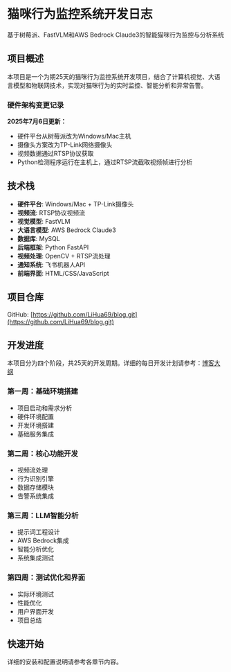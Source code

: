 # 猫咪行为监控系统开发日志

基于树莓派、FastVLM和AWS Bedrock Claude3的智能猫咪行为监控与分析系统

## 项目概述

本项目是一个为期25天的猫咪行为监控系统开发项目，结合了计算机视觉、大语言模型和物联网技术，实现对猫咪行为的实时监控、智能分析和异常告警。

### 硬件架构变更记录

**2025年7月6日更新：**
- 硬件平台从树莓派改为Windows/Mac主机
- 摄像头方案改为TP-Link网络摄像头
- 视频数据通过RTSP协议获取
- Python检测程序运行在主机上，通过RTSP流截取视频帧进行分析

## 技术栈

- **硬件平台**: Windows/Mac + TP-Link摄像头
- **视频流**: RTSP协议视频流
- **视觉模型**: FastVLM
- **大语言模型**: AWS Bedrock Claude3
- **数据库**: MySQL
- **后端框架**: Python FastAPI
- **视频处理**: OpenCV + RTSP流处理
- **通知系统**: 飞书机器人API
- **前端界面**: HTML/CSS/JavaScript

## 项目仓库

GitHub: [https://github.com/LiHua69/blog.git](https://github.com/LiHua69/blog.git)

## 开发进度

本项目分为四个阶段，共25天的开发周期。详细的每日开发计划请参考：[博客大纲](blog-outline.md)

### 第一周：基础环境搭建
- 项目启动和需求分析
- 硬件环境配置
- 开发环境搭建
- 基础服务集成

### 第二周：核心功能开发
- 视频流处理
- 行为识别引擎
- 数据存储模块
- 告警系统集成

### 第三周：LLM智能分析
- 提示词工程设计
- AWS Bedrock集成
- 智能分析优化
- 系统集成测试

### 第四周：测试优化和界面
- 实际环境测试
- 性能优化
- 用户界面开发
- 项目总结

## 快速开始

详细的安装和配置说明请参考各章节内容。
